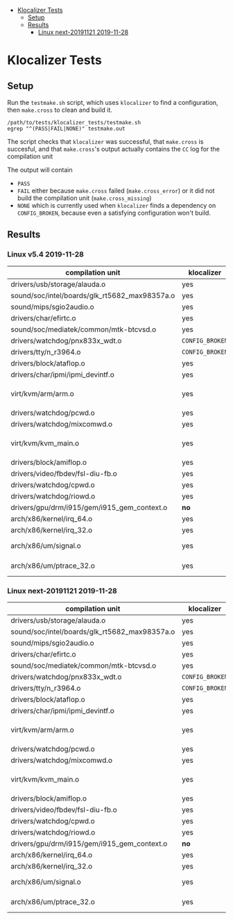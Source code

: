 <!-- START doctoc generated TOC please keep comment here to allow auto update -->
<!-- DON'T EDIT THIS SECTION, INSTEAD RE-RUN doctoc TO UPDATE -->


- [Klocalizer Tests](#klocalizer-tests)
  - [Setup](#setup)
  - [Results](#results)
    - [Linux next-20191121 2019-11-28](#linux-next-20191121-2019-11-28)

<!-- END doctoc generated TOC please keep comment here to allow auto update -->

# Klocalizer Tests

## Setup

Run the `testmake.sh` script, which uses `klocalizer` to find a configuration, then `make.cross` to clean and build it.

    /path/to/tests/klocalizer_tests/testmake.sh
    egrep "^(PASS|FAIL|NONE)" testmake.out

The script checks that `klocalizer` was successful, that `make.cross` is succesful, and that `make.cross`'s output actually contains the `CC` log for the compilation unit

The output will contain

- `PASS`
- `FAIL` either because `make.cross` failed (`make.cross_error`) or it did not build the compilation unit (`make.cross_missing`)
- `NONE` which is currently used when `klocalizer` finds a dependency on `CONFIG_BROKEN`, because even a satisfying configuration won't build.

## Results

### Linux v5.4 2019-11-28

| compilation unit | klocalizer | make.cross | notes |
| --- | --- | --- | --- |
| drivers/usb/storage/alauda.o | yes | yes | |
| sound/soc/intel/boards/glk_rt5682_max98357a.o | yes | yes | |
| sound/mips/sgio2audio.o | yes | yes | |
| drivers/char/efirtc.o | yes | yes | |
| sound/soc/mediatek/common/mtk-btcvsd.o | yes | yes | |
| drivers/watchdog/pnx833x_wdt.o | `CONFIG_BROKEN` | | |
| drivers/tty/n_r3964.o | `CONFIG_BROKEN` | | |
| drivers/block/ataflop.o | yes | yes | |
| drivers/char/ipmi/ipmi_devintf.o | yes | yes | |
| virt/kvm/arm/arm.o | yes | __no__ | `klocalizer` needs to handle arch-specific directories, `arch/s390/kvm/../../../virt/kmax` |
| drivers/watchdog/pcwd.o | yes | yes | |
| drivers/watchdog/mixcomwd.o | yes | yes | |
| virt/kvm/kvm_main.o | yes | __no__ | `klocalizer` needs to handle arch-specific directories, `arch/s390/kvm/../../../virt/kmax` |
| drivers/block/amiflop.o | yes | yes | |
| drivers/video/fbdev/fsl-diu-fb.o | yes | yes | |
| drivers/watchdog/cpwd.o | yes | yes | |
| drivers/watchdog/riowd.o | yes | yes | |
| drivers/gpu/drm/i915/gem/i915_gem_context.o | __no__ | | `kmax` bug |
| arch/x86/kernel/irq_64.o | yes | yes | |
| arch/x86/kernel/irq_32.o | yes | yes | |
| arch/x86/um/signal.o | yes | __no__ | `klocalizer` needs to handle arch-specific directories, `um` |
| arch/x86/um/ptrace_32.o | yes | __no__ | `klocalizer` needs to handle arch-specific directories, `um` |


### Linux next-20191121 2019-11-28

| compilation unit | klocalizer | make.cross | notes |
| --- | --- | --- | --- |
| drivers/usb/storage/alauda.o | yes | yes | |
| sound/soc/intel/boards/glk_rt5682_max98357a.o | yes | yes | |
| sound/mips/sgio2audio.o | yes | yes | |
| drivers/char/efirtc.o | yes | yes | |
| sound/soc/mediatek/common/mtk-btcvsd.o | yes | yes | |
| drivers/watchdog/pnx833x_wdt.o | `CONFIG_BROKEN` | | |
| drivers/tty/n_r3964.o | `CONFIG_BROKEN` | | |
| drivers/block/ataflop.o | yes | yes | |
| drivers/char/ipmi/ipmi_devintf.o | yes | yes | |
| virt/kvm/arm/arm.o | yes | __no__ | `klocalizer` needs to handle arch-specific directories, `arch/s390/kvm/../../../virt/kmax` |
| drivers/watchdog/pcwd.o | yes | yes | |
| drivers/watchdog/mixcomwd.o | yes | yes | |
| virt/kvm/kvm_main.o | yes | __no__ | `klocalizer` needs to handle arch-specific directories, `arch/s390/kvm/../../../virt/kmax` |
| drivers/block/amiflop.o | yes | yes | |
| drivers/video/fbdev/fsl-diu-fb.o | yes | yes | |
| drivers/watchdog/cpwd.o | yes | yes | |
| drivers/watchdog/riowd.o | yes | yes | |
| drivers/gpu/drm/i915/gem/i915_gem_context.o | __no__ | | `kmax` bug |
| arch/x86/kernel/irq_64.o | yes | yes | |
| arch/x86/kernel/irq_32.o | yes | yes | |
| arch/x86/um/signal.o | yes | __no__ | `klocalizer` needs to handle arch-specific directories, `um` |
| arch/x86/um/ptrace_32.o | yes | __no__ | `klocalizer` needs to handle arch-specific directories, `um` |
